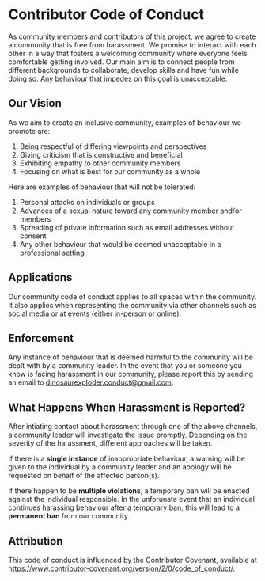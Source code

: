 # Contributor Code of Conduct

As community members and contributors of this project, we agree to create a community that is free from harassment.
We promise to interact with each other in a way that fosters a welcoming community where everyone feels comfortable getting involved. 
Our main aim is to connect people from different backgrounds to collaborate, develop skills and have fun while doing so. 
Any behaviour that impedes on this goal is unacceptable. 

## Our Vision

As we aim to create an inclusive community, examples of behaviour we promote are: 

1. Being respectful of differing viewpoints and perspectives
2. Giving criticism that is constructive and beneficial 
3. Exhibiting empathy to other community members
4. Focusing on what is best for our community as a whole

Here are examples of behaviour that will not be tolerated: 

1. Personal attacks on individuals or groups
2. Advances of a sexual nature toward any community member and/or members
3. Spreading of private information such as email addresses without consent
4. Any other behaviour that would be deemed unacceptable in a professional setting

## Applications

Our community code of conduct applies to all spaces within the community. It also applies when representing the community via other channels such as social media
or at events (either in-person or online).

## Enforcement

Any instance of behaviour that is deemed harmful to the community will be dealt with by a community leader. In the event that you or someone you know is facing harassment in our community, please report this by sending an email to dinosaurexploder.conduct@gmail.com.

## What Happens When Harassment is Reported?

After intiating contact about harassment through one of the above channels, a community leader will investigate the issue promptly. Depending on the severity
of the harassment, different approaches will be taken. 

If there is a **single instance** of inappropriate behaviour, a warning will be given to the individual by a community leader and an apology will be requested on
behalf of the affected person(s). 

If there happen to be **multiple violations**, a temporary ban will be enacted against the individual responsible. In the unforunate event that an individual continues
harassing behaviour after a temporary ban, this will lead to a **permanent ban** from our community. 

## Attribution

This code of conduct is influenced by the Contributor Covenant, available at https://www.contributor-covenant.org/version/2/0/code_of_conduct/.
